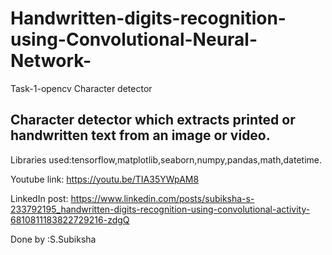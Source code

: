 # Handwritten-digits-recognition-using-Convolutional-Neural-Network-
Task-1-opencv Character detector
## Character detector which extracts printed or handwritten text from an image or video.

Libraries used:tensorflow,matplotlib,seaborn,numpy,pandas,math,datetime.

Youtube link: https://youtu.be/TIA35YWpAM8

LinkedIn post: https://www.linkedin.com/posts/subiksha-s-233792195_handwritten-digits-recognition-using-convolutional-activity-6810811183822729216-zdgQ

Done by :S.Subiksha
